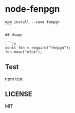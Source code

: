 # node-fenpgn

````
npm install --save fenpgn
```

## Usage

```js
const fen = require("fenpgn");
fen.move("e2e4");
````

## Test

npm test

## LICENSE

MIT
